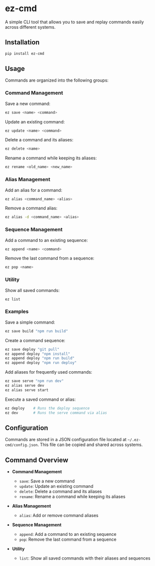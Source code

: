 # ez-cmd

A simple CLI tool that allows you to save and replay commands easily across different systems.

## Installation

```bash
pip install ez-cmd
```

## Usage

Commands are organized into the following groups:

### Command Management

Save a new command:
```bash
ez save <name> <command>
```

Update an existing command:
```bash
ez update <name> <command>
```

Delete a command and its aliases:
```bash
ez delete <name>
```

Rename a command while keeping its aliases:
```bash
ez rename <old_name> <new_name>
```

### Alias Management

Add an alias for a command:
```bash
ez alias <command_name> <alias>
```

Remove a command alias:
```bash
ez alias -d <command_name> <alias>
```

### Sequence Management

Add a command to an existing sequence:
```bash
ez append <name> <command>
```

Remove the last command from a sequence:
```bash
ez pop <name>
```

### Utility

Show all saved commands:
```bash
ez list
```

### Examples

Save a simple command:
```bash
ez save build "npm run build"
```

Create a command sequence:
```bash
ez save deploy "git pull"
ez append deploy "npm install"
ez append deploy "npm run build"
ez append deploy "npm run deploy"
```

Add aliases for frequently used commands:
```bash
ez save serve "npm run dev"
ez alias serve dev
ez alias serve start
```

Execute a saved command or alias:
```bash
ez deploy    # Runs the deploy sequence
ez dev       # Runs the serve command via alias
```

## Configuration

Commands are stored in a JSON configuration file located at `~/.ez-cmd/config.json`. This file can be copied and shared across systems.

## Command Overview

- **Command Management**
  - `save`: Save a new command
  - `update`: Update an existing command
  - `delete`: Delete a command and its aliases
  - `rename`: Rename a command while keeping its aliases

- **Alias Management**
  - `alias`: Add or remove command aliases

- **Sequence Management**
  - `append`: Add a command to an existing sequence
  - `pop`: Remove the last command from a sequence

- **Utility**
  - `list`: Show all saved commands with their aliases and sequences
